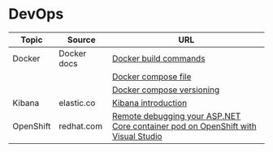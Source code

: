 # DevOps

| Topic | Source | URL |
| --- | --- | --- |
| Docker | Docker docs | [Docker build commands](https://docs.docker.com/engine/reference/builder) |
| | | [Docker compose file](https://docs.docker.com/compose/compose-file) |
| | | [Docker compose versioning](https://docs.docker.com/compose/compose-file/compose-versioning) |
| Kibana | elastic.co | [Kibana introduction](https://www.elastic.co/products/kibana)
| OpenShift | redhat.com | [Remote debugging your ASP.NET Core container pod on OpenShift with Visual Studio](https://developers.redhat.com/blog/2018/06/13/remotely-debug-asp-net-core-container-pod-on-openshift-with-visual-studio) |
